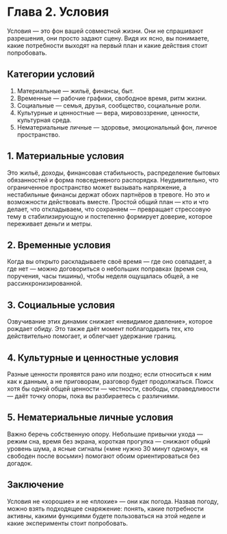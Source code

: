 # Глава 2. Условия

Условия — это фон вашей совместной жизни. Они не спрашивают разрешения, они просто задают сцену. Видя их ясно, вы понимаете, какие потребности выходят на первый план и какие действия стоит попробовать.

## Категории условий

1. Материальные — жильё, финансы, быт.
2. Временные — рабочие графики, свободное время, ритм жизни.
3. Социальные — семья, друзья, сообщество, социальные роли.
4. Культурные и ценностные — вера, мировоззрение, ценности, культурная среда.
5. Нематериальные личные — здоровье, эмоциональный фон, личное пространство.

## 1. Материальные условия

Это жильё, доходы, финансовая стабильность, распределение бытовых обязанностей и форма повседневного распорядка. Неудивительно, что ограниченное пространство может вызывать напряжение, а нестабильные финансы держат обоих партнёров в тревоге. Но это и возможности действовать вместе. Простой общий план — кто и что делает, что откладываем, что сохраняем — превращает стрессовую тему в стабилизирующую и постепенно формирует доверие, которое переживает деньги и метры.

## 2. Временные условия

Когда вы открыто раскладываете своё время — где оно совпадает, а где нет — можно договориться о небольших поправках (время сна, поручения, часы тишины), чтобы неделя ощущалась общей, а не рассинхронизированной.

## 3. Социальные условия

Озвучивание этих динамик снижает «невидимое давление», которое рождает обиду. Это также даёт момент поблагодарить тех, кто действительно помогает, и облегчает удержание границ.

## 4. Культурные и ценностные условия

Разные ценности проявятся рано или поздно; если относиться к ним как к данным, а не приговорам, разговор будет продолжаться. Поиск хотя бы одной общей ценности — честности, свободы, справедливости — даёт точку опоры, пока вы разбираетесь с различиями.

## 5. Нематериальные личные условия

Важно беречь собственную опору. Небольшие привычки ухода — режим сна, время без экрана, короткая прогулка — снижают общий уровень шума, а ясные сигналы («мне нужно 30 минут одному», «я свободен после восьми») помогают обоим ориентироваться без догадок.

## Заключение

Условия не «хорошие» и не «плохие» — они как погода. Назвав погоду, можно взять подходящее снаряжение: понять, какие потребности активны, какими функциями будете пользоваться на этой неделе и какие эксперименты стоит попробовать.
